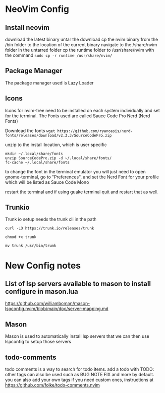 # NeoVim Config

## Install neovim
download the latest binary
untar the download
cp the nvim binary from the /bin folder to the location of the current binary
navigate to the /share/nvim folder in the untarred folder
cp the runtime folder to /usr/share/nvim with the command ```sudo cp -r runtime /usr/share/nvim/```

## Package Manager
The package manager used is Lazy Loader

[//]: # (TODO: update below icons section unless we are going to change the font to sourcecodepro fonts)
## Icons
Icons for nvim-tree need to be installed on each system individually and set for the terminal. The Fonts used are called Sauce Code Pro Nerd (Nerd Fonts)

Download the fonts
```wget https://github.com/ryanoasis/nerd-fonts/releases/download/v2.3.3/SourceCodePro.zip```

unzip to the install location, which is user specific

```shell
mkdir ~/.local/share/fonts
unzip SourceCodePro.zip -d ~/.local/share/fonts/
fc-cache ~/.local/share/fonts
```

to change the font in the terminal emulator you will just need to open gnome-terminal, go to "Preferences", and set the Nerd Font for your profile which will be listed as Sauce Code Mono

restart the terminal and if using guake terminal quit and restart that as well.

## Trunkio
Trunk io setup needs the trunk cli in the path

```curl -LO https://trunk.io/releases/trunk```

```chmod +x trunk```

```mv trunk /usr/bin/trunk```

# New Config notes

## List of lsp servers available to mason to install configure in mason.lua

https://github.com/williamboman/mason-lspconfig.nvim/blob/main/doc/server-mapping.md

## Mason

Mason is used to automatically install lsp servers that we can then use lspconfig to setup those servers

## todo-comments 

todo comments is a way to search for todo items. add a todo with TODO: 
other tags can also be used such as BUG NOTE FIX and more by default. you can also add your own tags if you need custom ones, instructions at https://github.com/folke/todo-comments.nvim


